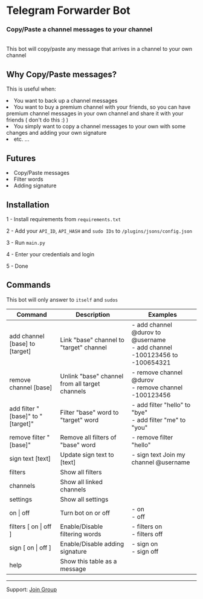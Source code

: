 # Telegram Forwarder Bot
### Copy/Paste a channel messages to your channel

<br>
This bot will copy/paste any message that arrives in a channel to your own channel

## Why Copy/Paste messages?
This is useful when:
<li> You want to back up a channel messages</li>
<li> You want to buy a premium channel with your friends, so you can have premium channel messages in your own channel and share it with your friends ( don't do this :) )</li>
<li>You simply want to copy a channel messages to your own with some changes and adding your own signature</li>
<li> etc. ...</li>

## Futures
<li>Copy/Paste messages</li>
<li>Filter words</li>
<li>Adding signature</li>

## Installation
1 - Install requirements from `requirements.txt`

2 - Add your `API_ID`, `API_HASH` and `sudo IDs` to `/plugins/jsons/config.json`

3 - Run `main.py`

4 - Enter your credentials and login

5 - Done

## Commands
This bot will only answer to `itself` and `sudos`

| Command 	| Description 	| Examples 	|
|---	|---	|---	|
| add channel [base] to [target] 	| Link "base" channel to "target" channel 	| - add channel @durov to @username<br>- add channel -100123456 to -100654321 	|
| remove channel [base] 	| Unlink "base" channel from all target channels 	| - remove channel @durov<br>- remove channel -100123456 	|
| add filter "[base]" to "[target]" 	| Filter "base" word to "target" word 	| - add filter "hello" to "bye"<br>- add filter "me" to "you" 	|
| remove filter "[base]" 	| Remove all filters of "base" word 	| - remove filter "hello" 	|
| sign text [text] 	| Update sign text to [text] 	| - sign text Join my channel @username 	|
| filters 	| Show all filters 	|  	|
| channels 	| Show all linked channels 	|  	|
| settings 	| Show all settings 	|  	|
| on \| off 	| Turn bot on or off 	| - on<br>- off 	|
| filters [ on \| off ] 	| Enable/Disable filtering words 	| - filters on<br>- filters off 	|
| sign [ on \| off ] 	| Enable/Disable adding signature 	| - sign on<br>- sign off 	|
| help 	| Show this table as a message 	|  	|

---

Support: [Join Group](https://t.me/PythonUnion)
